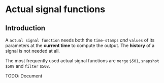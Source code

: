# Actual signal functions

## Introduction

A `actual signal function` needs both the `time-stamps` _and_ `values` of its parameters at the __current time__ to compute the output. The __history__ of a signal is not needed at all.

The most frequently used actual signal functions are `merge` `$501`, `snapshot` `$509` and `filter` `$508`.

TODO: Document

